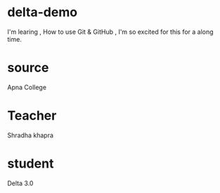 # delta-demo
I'm learing , How to use Git &amp; GitHub , I'm so excited for this for  a along time.
# source 
 Apna College
 # Teacher
 Shradha khapra
 # student
 Delta 3.0
